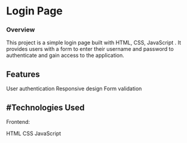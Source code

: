 <h1>Login Page</h1>
<h3>Overview</h3>
This project is a simple login page built with HTML, CSS, JavaScript . It provides users with a form to enter their username and password to authenticate and gain access to the application.

<h2>Features</h2>
User authentication
Responsive design
Form validation

<h2>#Technologies Used</h2>
Frontend:

HTML
CSS
JavaScript
